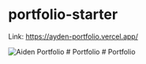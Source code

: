 # portfolio-starter

Link: https://ayden-portfolio.vercel.app/

![Aiden Portfolio](./src/assets/Aiden_screen.png)
#   P o r t f o l i o 
 
 #   P o r t f o l i o 
 
 